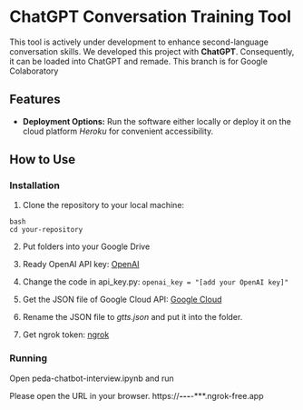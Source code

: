# ChatGPT Conversation Training Tool
This tool is actively under development to enhance second-language conversation skills. We developed this project with **ChatGPT**. Consequently, it can be loaded into ChatGPT and remade.
This branch is for Google Colaboratory

## Features
- **Deployment Options:** Run the software either locally or deploy it on the cloud platform *Heroku* for convenient accessibility.

## How to Use

### Installation

1. Clone the repository to your local machine:
```
bash
cd your-repository
```
2. Put folders into your Google Drive

3. Ready OpenAI API key:
[OpenAI](https://platform.openai.com/api-keys)

4. Change the code in api_key.py:
```openai_key = "[add your OpenAI key]"```

5. Get the JSON file of Google Cloud API:
[Google Cloud](https://cloud.google.com/iam/docs/keys-create-delete?hl=en)

6. Rename the JSON file to *gtts.json* and put it into the folder.

7. Get ngrok token:
[ngrok](https://ngrok.com/)

### Running 
Open peda-chatbot-interview.ipynb and run

Please open the URL in your browser.
https://****-**-***-***-***.ngrok-free.app
